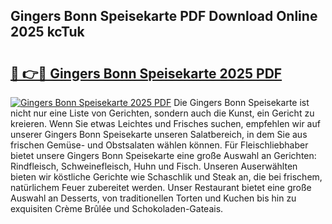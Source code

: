 ## Gingers Bonn Speisekarte PDF Download Online 2025 kcTuk

# <h2><a href="http://gc7fxp.nevu.top/?p=Gingers+Bonn+Speisekarte">🔗 👉🔴 Gingers Bonn Speisekarte 2025 PDF</a></h2>

[![Gingers Bonn Speisekarte 2025 PDF](https://i.imgur.com/dBaPXMq.png)](http://gc7fxp.nevu.top/?p=Gingers+Bonn+Speisekarte)
Die Gingers Bonn Speisekarte ist nicht nur eine Liste von Gerichten, sondern auch die Kunst, ein Gericht zu kreieren. Wenn Sie etwas Leichtes und Frisches suchen, empfehlen wir auf unserer Gingers Bonn Speisekarte unseren Salatbereich, in dem Sie aus frischen Gemüse- und Obstsalaten wählen können. Für Fleischliebhaber bietet unsere Gingers Bonn Speisekarte eine große Auswahl an Gerichten: Rindfleisch, Schweinefleisch, Huhn und Fisch. Unseren Auserwählten bieten wir köstliche Gerichte wie Schaschlik und Steak an, die bei frischem, natürlichem Feuer zubereitet werden. Unser Restaurant bietet eine große Auswahl an Desserts, von traditionellen Torten und Kuchen bis hin zu exquisiten Crème Brûlée und Schokoladen-Gateais.
